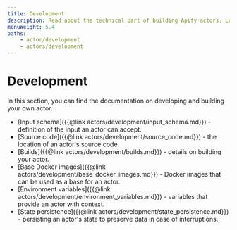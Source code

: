 ```yaml
---
title: Development
description: Read about the technical part of building Apify actors. Learn to define actor inputs, build new versions, persist actor state and choose base Docker images.
menuWeight: 5.4
paths:
    - actor/development
    - actors/development
---
```


# Development

In this section, you can find the documentation on developing and building your own actor.

*   [Input schema]({{@link actors/development/input_schema.md}}) - definition of the input an actor can accept.
*   [Source code]({{@link actors/development/source_code.md}}) - the location of an actor's source code.
*   [Builds]({{@link actors/development/builds.md}}) - details on building your actor.
*   [Base Docker images]({{@link actors/development/base_docker_images.md}}) - Docker images that can be used as a base for an actor.
*   [Environment variables]({{@link actors/development/environment_variables.md}}) - variables that provide an actor with context.
*   [State persistence]({{@link actors/development/state_persistence.md}}) - persisting an actor's state to preserve data in case of interruptions.
